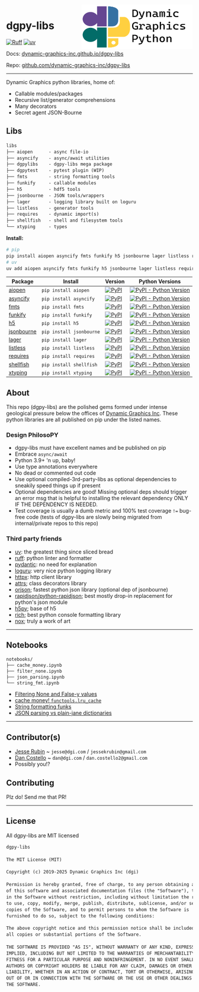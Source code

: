 <a href="https://github.com/dynamic-graphics-inc/dgpy-libs">
<img align="right" src="https://github.com/dynamic-graphics-inc/dgpy-libs/blob/main/docs/images/dgpy_banner.svg?raw=true" alt="drawing" height="120" width="300"/>
</a>

# dgpy-libs

[![Ruff](https://img.shields.io/endpoint?url=https://raw.githubusercontent.com/astral-sh/ruff/main/assets/badge/v2.json)](https://github.com/astral-sh/ruff)
[![uv](https://img.shields.io/endpoint?url=https://raw.githubusercontent.com/astral-sh/uv/main/assets/badge/v0.json)](https://github.com/astral-sh/uv)

Docs:
[dynamic-graphics-inc.github.io/dgpy-libs](https://dynamic-graphics-inc.github.io/dgpy-libs/)

Repo:
[github.com/dynamic-graphics-inc/dgpy-libs](https://github.com/dynamic-graphics-inc/dgpy-libs)

---

Dynamic Graphics python libraries, home of:

- Callable modules/packages
- Recursive list/generator comprehensions
- Many decorators
- Secret agent JSON-Bourne

## Libs

```txt
libs
├── aiopen      - async file-io
├── asyncify    - async/await utilities
├── dgpylibs    - dgpy-libs mega package
├── dgpytest    - pytest plugin (WIP)
├── fmts        - string formatting tools
├── funkify     - callable modules
├── h5          - hdf5 tools
├── jsonbourne  - JSON tools/wrappers
├── lager       - logging library built on loguru
├── listless    - generator tools
├── requires    - dynamic import(s)
├── shellfish   - shell and filesystem tools
└── xtyping     - types
```

**Install:**

```bash
# pip
pip install aiopen asyncify fmts funkify h5 jsonbourne lager listless requires shellfish xtyping
# uv
uv add aiopen asyncify fmts funkify h5 jsonbourne lager listless requires shellfish xtyping
```

| Package                         | Install                  | Version                                                                                                                      | Python Versions                                                                                                                                        |
| ------------------------------- | ------------------------ | ---------------------------------------------------------------------------------------------------------------------------- | ------------------------------------------------------------------------------------------------------------------------------------------------------ |
| [aiopen](./libs/aiopen)         | `pip install aiopen`     | [![PyPI](https://img.shields.io/pypi/v/aiopen?style=flat-square&cacheSeconds=600)](https://pypi.org/project/aiopen/)         | [![PyPI - Python Version](https://img.shields.io/pypi/pyversions/aiopen?style=flat-square&cacheSeconds=600)](https://pypi.org/project/aiopen/)         |
| [asyncify](./libs/asyncify)     | `pip install asyncify`   | [![PyPI](https://img.shields.io/pypi/v/asyncify?style=flat-square&cacheSeconds=600)](https://pypi.org/project/asyncify/)     | [![PyPI - Python Version](https://img.shields.io/pypi/pyversions/asyncify?style=flat-square&cacheSeconds=600)](https://pypi.org/project/asyncify/)     |
| [fmts](./libs/fmts)             | `pip install fmts`       | [![PyPI](https://img.shields.io/pypi/v/fmts?style=flat-square&cacheSeconds=600)](https://pypi.org/project/fmts/)             | [![PyPI - Python Version](https://img.shields.io/pypi/pyversions/fmts?style=flat-square&cacheSeconds=600)](https://pypi.org/project/fmts/)             |
| [funkify](./libs/funkify)       | `pip install funkify`    | [![PyPI](https://img.shields.io/pypi/v/funkify?style=flat-square&cacheSeconds=600)](https://pypi.org/project/funkify/)       | [![PyPI - Python Version](https://img.shields.io/pypi/pyversions/funkify?style=flat-square&cacheSeconds=600)](https://pypi.org/project/funkify/)       |
| [h5](./libs/h5)                 | `pip install h5`         | [![PyPI](https://img.shields.io/pypi/v/h5?style=flat-square&cacheSeconds=600)](https://pypi.org/project/h5/)                 | [![PyPI - Python Version](https://img.shields.io/pypi/pyversions/h5?style=flat-square&cacheSeconds=600)](https://pypi.org/project/h5/)                 |
| [jsonbourne](./libs/jsonbourne) | `pip install jsonbourne` | [![PyPI](https://img.shields.io/pypi/v/jsonbourne?style=flat-square&cacheSeconds=600)](https://pypi.org/project/jsonbourne/) | [![PyPI - Python Version](https://img.shields.io/pypi/pyversions/jsonbourne?style=flat-square&cacheSeconds=600)](https://pypi.org/project/jsonbourne/) |
| [lager](./libs/lager)           | `pip install lager`      | [![PyPI](https://img.shields.io/pypi/v/lager?style=flat-square&cacheSeconds=600)](https://pypi.org/project/lager/)           | [![PyPI - Python Version](https://img.shields.io/pypi/pyversions/lager?style=flat-square&cacheSeconds=600)](https://pypi.org/project/lager/)           |
| [listless](./libs/listless)     | `pip install listless`   | [![PyPI](https://img.shields.io/pypi/v/listless?style=flat-square&cacheSeconds=600)](https://pypi.org/project/listless/)     | [![PyPI - Python Version](https://img.shields.io/pypi/pyversions/listless?style=flat-square&cacheSeconds=600)](https://pypi.org/project/listless/)     |
| [requires](./libs/requires)     | `pip install requires`   | [![PyPI](https://img.shields.io/pypi/v/requires?style=flat-square&cacheSeconds=600)](https://pypi.org/project/requires/)     | [![PyPI - Python Version](https://img.shields.io/pypi/pyversions/requires?style=flat-square&cacheSeconds=600)](https://pypi.org/project/requires/)     |
| [shellfish](./libs/shellfish)   | `pip install shellfish`  | [![PyPI](https://img.shields.io/pypi/v/shellfish?style=flat-square&cacheSeconds=600)](https://pypi.org/project/shellfish/)   | [![PyPI - Python Version](https://img.shields.io/pypi/pyversions/shellfish?style=flat-square&cacheSeconds=600)](https://pypi.org/project/shellfish/)   |
| [xtyping](./libs/xtyping)       | `pip install xtyping`    | [![PyPI](https://img.shields.io/pypi/v/xtyping?style=flat-square&cacheSeconds=600)](https://pypi.org/project/xtyping/)       | [![PyPI - Python Version](https://img.shields.io/pypi/pyversions/xtyping?style=flat-square&cacheSeconds=600)](https://pypi.org/project/xtyping/)       |

## About

This repo (dgpy-libs) are the polished gems formed under intense geological
pressure below the offices of [Dynamic Graphics Inc](http://dgi.com/). These
python libraries are all published on pip under the listed names.

### Design PhilosoPY

- dgpy-libs must have excellent names and be published on pip
- Embrace `async/await`
- Python 3.9+ 'n up, baby!
- Use type annotations everywhere
- No dead or commented out code
- Use optional compiled-3rd-party-libs as optional dependencies to sneakily
  speed things up if present
- Optional dependencies are good! Missing optional deps should trigger an error
  msg that is helpful to installing the relevant dependency ONLY IF THE
  DEPENDENCY IS NEEDED.
- Test coverage is usually a dumb metric and 100% test coverage `!=` bug-free
  code (tests of dgpy-libs are slowly being migrated from internal/private repos
  to this repo)

### Third party friends

- [uv](https://github.com/astral-sh/uv): the greatest thing since sliced bread
- [ruff](https://github.com/astral-sh/ruff): python linter and formatter
- [pydantic](https://pydantic-docs.helpmanual.io/): no need for explanation
- [loguru](https://github.com/Delgan/loguru): very nice python logging library
- [httpx](https://www.python-httpx.org/): http client library
- [attrs](https://github.com/python-attrs/attrs); class decorators library
- [orjson](https://github.com/ijl/orjson); fastest python json library (optional
  dep of jsonbourne)
- [rapidjson/python-rapidjson](https://github.com/python-rapidjson/python-rapidjson);
  best mostly drop-in replacement for python's json module
- [h5py](https://github.com/h5py/h5py); base of h5
- [rich](https://github.com/willmcgugan/rich); best python console formatting
  library
- [nox](https://github.com/theacodes/nox); truly a work of art

---

## Notebooks

```
notebooks/
├── cache_money.ipynb
├── filter_none.ipynb
├── json_parsing.ipynb
└── string_fmt.ipynb
```

- [Filtering None and False-y values](./notebooks/filter_none)
- [cache money! `functools.lru_cache`](./notebooks/cache_money)
- [String formatting funks](./notebooks/string_fmt)
- [JSON parsing vs plain-jane dictionaries](./notebooks/json_parsing)

---

## Contributor(s)

- [Jesse Rubin](https://github.com/jessekrubin) ~ `jesse@dgi.com` /
  `jessekrubin@gmail.com`
- [Dan Costello](https://github.com/dan-costello) ~ `dan@dgi.com` /
  `dan.costello2@gmail.com`
- Possibly you!?

## Contributing

Plz do! Send me that PR!

---

## License

All dgpy-libs are MIT licensed

```txt
dgpy-libs

The MIT License (MIT)

Copyright (c) 2019-2025 Dynamic Graphics Inc (dgi)

Permission is hereby granted, free of charge, to any person obtaining a copy
of this software and associated documentation files (the "Software"), to deal
in the Software without restriction, including without limitation the rights
to use, copy, modify, merge, publish, distribute, sublicense, and/or sell
copies of the Software, and to permit persons to whom the Software is
furnished to do so, subject to the following conditions:

The above copyright notice and this permission notice shall be included in
all copies or substantial portions of the Software.

THE SOFTWARE IS PROVIDED "AS IS", WITHOUT WARRANTY OF ANY KIND, EXPRESS OR
IMPLIED, INCLUDING BUT NOT LIMITED TO THE WARRANTIES OF MERCHANTABILITY,
FITNESS FOR A PARTICULAR PURPOSE AND NONINFRINGEMENT. IN NO EVENT SHALL THE
AUTHORS OR COPYRIGHT HOLDERS BE LIABLE FOR ANY CLAIM, DAMAGES OR OTHER
LIABILITY, WHETHER IN AN ACTION OF CONTRACT, TORT OR OTHERWISE, ARISING FROM,
OUT OF OR IN CONNECTION WITH THE SOFTWARE OR THE USE OR OTHER DEALINGS IN
THE SOFTWARE.
```
